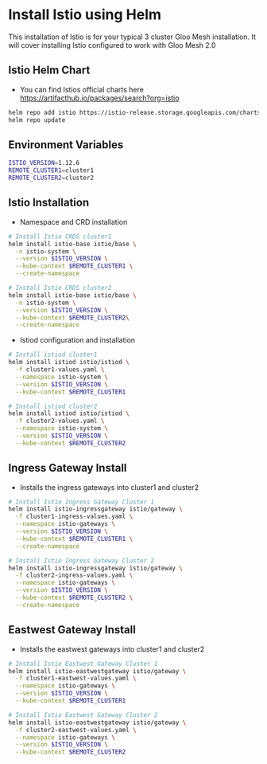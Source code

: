 # Install Istio using Helm

This installation of Istio is for your typical 3 cluster Gloo Mesh installation. It will cover installing Istio configured to work with Gloo Mesh 2.0


## Istio Helm Chart

* You can find Istios official charts here https://artifacthub.io/packages/search?org=istio

```sh
helm repo add istio https://istio-release.storage.googleapis.com/charts
helm repo update
```

## Environment Variables
```sh
ISTIO_VERSION=1.12.6
REMOTE_CLUSTER1=cluster1
REMOTE_CLUSTER2=cluster2
```

## Istio Installation

* Namespace and CRD installation

```sh
# Install Istio CRDS cluster1
helm install istio-base istio/base \
  -n istio-system \
  --version $ISTIO_VERSION \
  --kube-context $REMOTE_CLUSTER1 \
  --create-namespace

# Install Istio CRDS cluster2
helm install istio-base istio/base \
  -n istio-system \
  --version $ISTIO_VERSION \
  --kube-context $REMOTE_CLUSTER2\
  --create-namespace
```

* Istiod configuration and installation

```sh
# Install istiod cluster1
helm install istiod istio/istiod \
  -f cluster1-values.yaml \
  --namespace istio-system \
  --version $ISTIO_VERSION \
  --kube-context $REMOTE_CLUSTER1

# Install istiod cluster2
helm install istiod istio/istiod \
  -f cluster2-values.yaml \
  --namespace istio-system \
  --version $ISTIO_VERSION \
  --kube-context $REMOTE_CLUSTER2
```

## Ingress Gateway Install

* Installs the ingress gateways into cluster1 and cluster2

```sh
# Install Istio Ingress Gateway Cluster 1
helm install istio-ingressgateway istio/gateway \
  -f cluster1-ingress-values.yaml \
  --namespace istio-gateways \
  --version $ISTIO_VERSION \
  --kube-context $REMOTE_CLUSTER1 \
  --create-namespace

# Install Istio Ingress Gateway Cluster 2
helm install istio-ingressgateway istio/gateway \
  -f cluster2-ingress-values.yaml \
  --namespace istio-gateways \
  --version $ISTIO_VERSION \
  --kube-context $REMOTE_CLUSTER2 \
  --create-namespace
```

## Eastwest Gateway Install

* Installs the eastwest gateways into cluster1 and cluster2

```sh
# Install Istio Eastwest Gateway Cluster 1
helm install istio-eastwestgateway istio/gateway \
  -f cluster1-eastwest-values.yaml \
  --namespace istio-gateways \
  --version $ISTIO_VERSION \
  --kube-context $REMOTE_CLUSTER1

# Install Istio Eastwest Gateway Cluster 2
helm install istio-eastwestgateway istio/gateway \
  -f cluster2-eastwest-values.yaml \
  --namespace istio-gateways \
  --version $ISTIO_VERSION \
  --kube-context $REMOTE_CLUSTER2
```